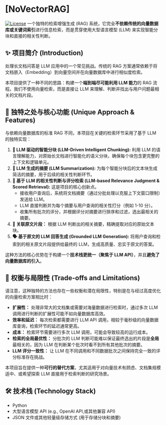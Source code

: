 # [NoVectorRAG]

[![License](https://img.shields.io/badge/License-GPL_v3-blue.svg)](https://www.gnu.org/licenses/gpl-3.0) 一个独特的检索增强生成 (RAG) 系统，它完全**不依赖传统的向量数据库或关键词索引**进行信息检索，而是贯穿使用大型语言模型 (LLM) 来实现智能分块和直接的相关性判断。

## ✨ 项目简介 (Introduction)

处理长文档问答是 LLM 应用中的一个常见挑战。传统的 RAG 方案通常依赖于将文档嵌入（Embedding）到向量空间并在向量数据库中进行相似度检索。

本项目提供了一种不同的思路：构建一个**端到端尽可能利用 LLM 能力**的 RAG 流程。我们不使用向量检索，而是直接让 LLM 来理解、判断并找出与用户问题最相关的文档片段。

## 🚀 独特之处与核心功能 (Unique Approach & Features)

与依赖向量数据库的标准 RAG 不同，本项目在关键的检索环节采用了基于 LLM 的独特实现：

1.  **🧠 LLM 驱动的智能分块 (LLM-Driven Intelligent Chunking):** 利用 LLM 的语言理解能力，对原始长文档进行智能化的语义分块，确保每个块包含更完整的上下文和逻辑单元。
2.  **📄 LLM 生成的摘要 (LLM Summarization):** 为每个智能分块后的文本块生成简洁的摘要，用于后续的相关性判断环节。
3.  **🔎 基于 LLM 的相关性判断与评分检索 (LLM-based Relevance Judgment & Scored Retrieval):** 这是项目的核心创新点。
    * 接收用户查询后，系统将文档摘要（通过分批处理以克服上下文窗口限制）发送给 LLM。
    * LLM 直接判断并为每个摘要与用户查询的相关性打分（例如 1-10 分）。
    * 收集所有批次的评分，并根据评分对摘要进行排序和过滤，选出最相关的摘要。
4.  **🔗 关联原文片段：** 根据 LLM 判断出的相关摘要，精确提取对应的原始文本块。
5.  **🗣️ 基于原文的 LLM 回答生成 (Grounded LLM Generation):** 将用户查询和检索到的相关原文片段提供给最终的 LLM，生成高质量、忠实于原文的答案。

这种方法的核心优势在于构建一个**技术栈更统一（聚焦于 LLM API）**，并且**避免了向量数据库的引入**。

## 🚧 权衡与局限性 (Trade-offs and Limitations)

请注意，这种独特的方法也存在一些权衡和潜在局限性，特别是在与经过高度优化的向量检索方案相比时：

* **扩展性：** 处理非常大的文档集或需要对海量数据进行检索时，通过多次 LLM 调用进行判断的扩展性可能不如向量数据库高效。
* **效率和延迟：** 每次检索都需要进行 LLM API 调用，相较于毫秒级的向量数据库查询，检索环节的延迟通常更高。
* **成本：** 检索环节需要进行多次 LLM 调用，可能会导致较高的运行成本。
* **检索的全局最优性：** 分批次的 LLM 判断可能难以保证最终选出的片段是**全局**最相关的，因为 LLM 在判断某个批次时看不到所有其他批次的摘要。
* **LLM 评分一致性：** 让 LLM 在不同调用和不同数据批次之间保持完全一致的评分标准存在挑战。

本项目旨在提供一种**可行的替代方案**，尤其适用于对向量技术有顾虑、文档集规模适中、或希望探索 LLM 直接用于检索判断的研究场景。

## 🛠️ 技术栈 (Technology Stack)

* Python
* 大型语言模型 API (e.g., OpenAI API,或其他兼容 API)
* JSON 文件或其他轻量级存储方式 (用于存储分块和摘要)
